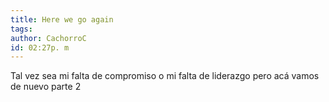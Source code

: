 ```yaml
---
title: Here we go again 
tags: 
author: CachorroC
id: 02:27p. m
---
```

Tal vez sea mi falta de compromiso o mi falta de liderazgo pero acá vamos de nuevo parte 2 